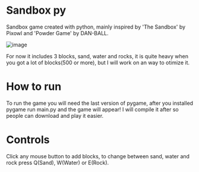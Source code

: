 # Sandbox py
 Sandbox game created with python, mainly inspired by 'The Sandbox' by Pixowl and 'Powder Game' by DAN-BALL.

![image](https://cdn.discordapp.com/attachments/795094889351217172/808968032998260766/unknown.png)

For now it includes 3 blocks, sand, water and rocks, it is quite heavy when you got a lot of blocks(500 or more), but I will work on an way to otimize it.

# How to run
To run the game you will need the last version of pygame, after you installed pygame run main.py and the game will appear!
I will compile it after so people can download and play it easier.

# Controls
Click any mouse button to add blocks, to change between sand, water and rock press Q(Sand), W(Water) or E(Rock).
